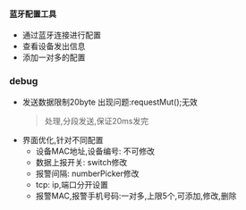 #### 蓝牙配置工具
* 通过蓝牙连接进行配置
* 查看设备发出信息
* 添加一对多的配置

 ### debug
 * 发送数据限制20byte 出现问题:requestMut();无效
    >处理,分段发送,保证20ms发完
 * 界面优化,针对不同配置
    * 设备MAC地址,设备编号: 不可修改
    * 数据上报开关: switch修改
    * 报警间隔: numberPicker修改
    * tcp: ip,端口分开设置   
    * 报警MAC,报警手机号码:一对多,上限5个,可添加,修改,删除